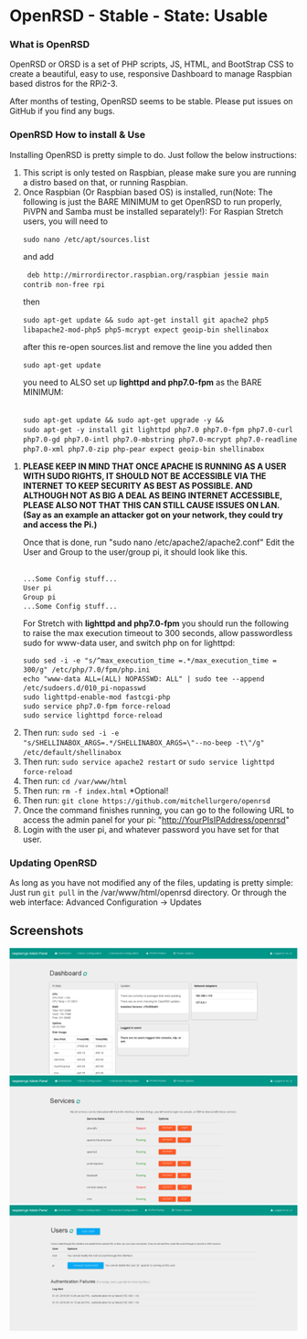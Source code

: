 # OpenRSD - Stable - State: Usable

### What is OpenRSD
OpenRSD or ORSD is a set of PHP scripts, JS, HTML, and BootStrap CSS to create a beautiful, easy to use, responsive Dashboard to manage Raspbian based distros for the RPi2-3.

After months of testing, OpenRSD seems to be stable. Please put issues on GitHub if you find any bugs.


<h3>OpenRSD How to install &amp; Use</h3>
<p>Installing OpenRSD is pretty simple to do. Just follow the below instructions:</p>
<ol>
<li>This script is only tested on Raspbian, please make sure you are running a distro based on that, or running Raspbian.</li>
<li>Once Raspbian (Or Raspbian based OS) is installed, run(Note: The following is just the BARE MINIMUM to get OpenRSD to run properly, PiVPN and Samba must be installed separately!):
For Raspian Stretch users, you will need to 
<p><code>sudo nano /etc/apt/sources.list</code></p>
  and add
  <p><code> deb http://mirrordirector.raspbian.org/raspbian jessie main contrib non-free rpi</code><p>
  then
<p><code>sudo apt-get update &amp;&amp; sudo apt-get install git apache2 php5 libapache2-mod-php5 php5-mcrypt expect geoip-bin shellinabox</code></p>
after this re-open sources.list and remove the line you added then <p><code>sudo apt-get update </code><p>
  
you need to ALSO set up <b>lighttpd and php7.0-fpm</b> as the BARE MINIMUM:
<p><code>
sudo apt-get update && sudo apt-get upgrade -y && 
sudo apt-get -y install git lighttpd php7.0 php7.0-fpm php7.0-curl php7.0-gd php7.0-intl php7.0-mbstring php7.0-mcrypt php7.0-readline php7.0-xml php7.0-zip php-pear expect geoip-bin shellinabox
</code></p>
</li>
</ol>
<ol>
<li>
<p><b>PLEASE KEEP IN MIND THAT ONCE APACHE IS RUNNING AS A USER WITH SUDO RIGHTS, IT SHOULD NOT BE ACCESSIBLE VIA THE INTERNET TO KEEP SECURITY AS BEST AS POSSIBLE. AND ALTHOUGH NOT AS BIG A DEAL AS BEING INTERNET ACCESSIBLE, PLEASE ALSO NOT THAT THIS CAN STILL CAUSE ISSUES ON LAN. (Say as an example an attacker got on your network, they could try and access the Pi.)</b></p>
<p>Once that is done, run &quot;sudo nano /etc/apache2/apache2.conf&quot; Edit the User and Group to the user/group pi, it should look like this.</p>
<pre><code>
...Some Config stuff...
User pi
Group pi
...Some Config stuff...
</code></pre>
<p>For Stretch with <b>lighttpd and php7.0-fpm</b> you should run the following to raise the max execution timeout to 300 seconds, allow passwordless sudo for www-data user, and switch php on for lighttpd:</p>
<pre><code>sudo sed -i -e "s/^max_execution_time =.*/max_execution_time = 300/g" /etc/php/7.0/fpm/php.ini
echo "www-data ALL=(ALL) NOPASSWD: ALL" | sudo tee --append /etc/sudoers.d/010_pi-nopasswd
sudo lighttpd-enable-mod fastcgi-php
sudo service php7.0-fpm force-reload
sudo service lighttpd force-reload
</code></pre>
</li>
<li>Then run: <code>sudo sed -i -e "s/SHELLINABOX_ARGS=.*/SHELLINABOX_ARGS=\"--no-beep -t\"/g" /etc/default/shellinabox</code></li>
<li>Then run: <code>sudo service apache2 restart</code> or <code>sudo service lighttpd force-reload</code></li>
<li>Then run: <code>cd /var/www/html</code></li>
<li>Then run: <code>rm -f index.html</code> *Optional!</li>
<li>Then run: <code>git clone https://github.com/mitchellurgero/openrsd</code></li>
<li>Once the command finishes running, you can go to the following URL to access the admin panel for your pi: &quot;<a href="http://YourPIsIPAddress/openrsd">http://YourPIsIPAddress/openrsd</a>&quot;</li>
<li>Login with the user pi, and whatever password you have set for that user.</li>
</ol>
<h3>Updating OpenRSD</h3>
<p>As long as you have not modified any of the files, updating is pretty simple: Just run <code>git pull</code> in the /var/www/html/openrsd directory.
Or through the web interface: Advanced Configuration -&gt; Updates</p>

## Screenshots

![Screenshot - Dashboard](img/screen1.PNG)
![Screenshot - Services](img/screen2.PNG)
![Screenshot - User Accounts](img/screen3.PNG)
